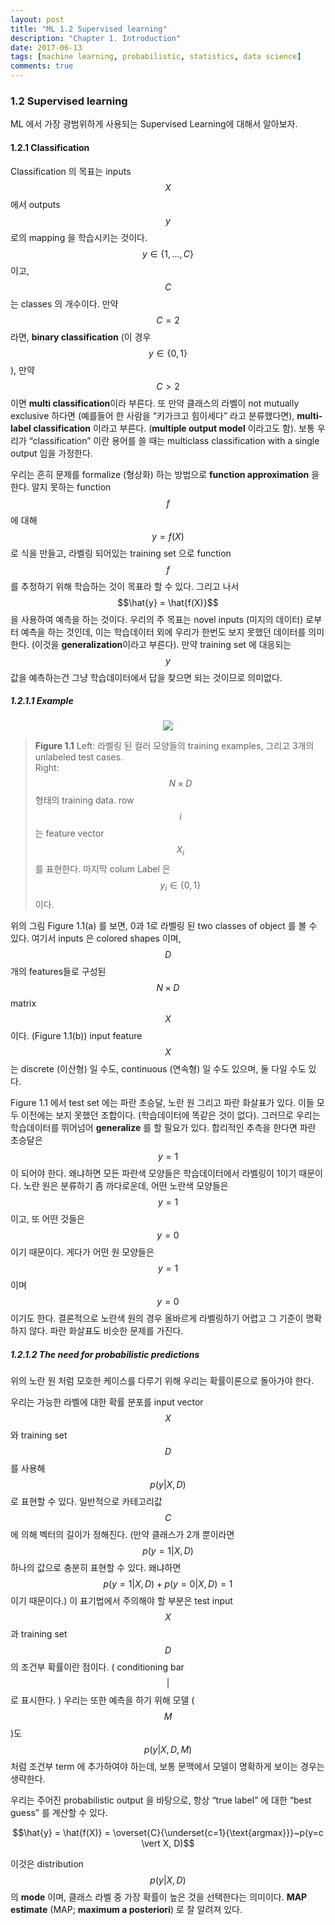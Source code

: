 ```yaml
---
layout: post
title: "ML 1.2 Supervised learning"
description: "Chapter 1. Introduction"
date: 2017-06-13
tags: [machine learning, probabilistic, statistics, data science]
comments: true
---
```


### 1.2 Supervised learning

ML 에서 가장 광범위하게 사용되는 Supervised Learning에 대해서 알아보자.

#### 1.2.1 Classification

Classification 의 목표는 inputs $$X$$ 에서 outputs $$y$$ 로의 mapping 을 학습시키는 것이다. $$y \in \{ 1, \dots , C\}$$ 이고, $$C$$ 는 classes 의 개수이다. 만약 $$C = 2$$ 라면, **binary classification** (이 경우 $$y \in \{ 0, 1 \}$$ ), 만약 $$C > 2$$ 이면 **multi classification**이라 부른다. 또 만약 클래스의 라벨이 not mutually exclusive 하다면 (예를들어 한 사람을 “키가크고 힘이세다” 라고 분류했다면), **multi-label classification** 이라고 부른다. (**multiple output model** 이라고도 함). 보통 우리가 “classification” 이란 용어를 쓸 때는 multiclass classification with a single output 임을 가정한다.

우리는 흔히 문제를 formalize (형상화) 하는 방법으로 **function approximation** 을 한다. 알지 못하는 function $$f$$ 에 대해 $$y = f(X)$$ 로 식을 만들고, 라벨링 되어있는 training set 으로 function $$f$$ 를 추정하기 위해 학습하는 것이 목표라 할 수 있다. 그리고 나서 $$\hat{y} = \hat{f(X)}$$ 을 사용하여 예측을 하는 것이다. 우리의 주 목표는 novel inputs (미지의 데이터) 로부터 예측을 하는 것인데, 이는 학습데이터 외에 우리가 한번도 보지 못했던 데이터를 의미한다. (이것을 **generalization**이라고 부른다). 만약 training set 에 대응되는 $$y$$ 값을 예측하는건 그냥 학습데이터에서 답을 찾으면 되는 것이므로 의미없다.

##### 1.2.1.1 Example

<center><img src="{{ baseurl }}/images/2017-03-08-ml-1-2-supervised-learning-1.png"></center>

> **Figure 1.1** Left: 라벨링 된 컬러 모양들의 training examples, 그리고 3개의 unlabeled test cases.  
> Right: $$N \times D$$ 형태의 training data. row $$i$$ 는 feature vector $$X_i$$ 를 표현한다. 마지막 colum Label 은 $$y_i \in \{0, 1\}$$ 이다.

위의 그림 Figure 1.1(a) 를 보면, 0과 1로 라벨링 된 two classes of object 를 볼 수 있다. 여기서 inputs 은 colored shapes 이며, $$D$$ 개의 features들로 구성된 $$N \times D$$ matrix $$X$$ 이다. (Figure 1.1(b)) input feature $$X$$ 는 discrete (이산형) 일 수도, continuous (연속형) 일 수도 있으며, 둘 다일 수도 있다.

Figure 1.1 에서 test set 에는 파란 초승달, 노란 원 그리고 파란 화살표가 있다. 이들 모두 이전에는 보지 못했던 조합이다. (학습데이터에 똑같은 것이 없다). 그러므로 우리는 학습데이터를 뛰어넘어 **generalize** 를 할 필요가 있다. 합리적인 추측을 한다면 파란 초승달은 $$y=1$$ 이 되어야 한다. 왜냐하면 모든 파란색 모양들은 학습데이터에서 라벨링이 1이기 때문이다. 노란 원은 분류하기 좀 까다로운데, 어떤 노란색 모양들은 $$y=1$$ 이고, 또 어떤 것들은 $$y=0$$ 이기 때문이다. 게다가 어떤 원 모양들은 $$y=1$$ 이며 $$y=0$$ 이기도 한다. 결론적으로 노란색 원의 경우 올바르게 라벨링하기 어렵고 그 기준이 명확하지 않다. 파란 화살표도 비슷한 문제를 가진다.

##### 1.2.1.2 The need for probabilistic predictions

위의 노란 원 처럼 모호한 케이스를 다루기 위해 우리는 확률이론으로 돌아가야 한다.

우리는 가능한 라벨에 대한 확률 분포를 input vector $$X$$ 와 training set $$D$$ 를 사용해 $$p(y \vert X, D)$$ 로 표현할 수 있다. 일반적으로 카테고리값 $$C$$ 에 의해 벡터의 길이가 정해진다. (만약 클래스가 2개 뿐이라면 $$p(y=1 \vert X, D)$$ 하나의 값으로 충분히 표현할 수 있다. 왜냐하면 $$p(y=1 \vert X, D) + p(y=0 \vert X, D) = 1$$ 이기 때문이다.) 이 표기법에서 주의해야 할 부분은 test input $$X$$ 과 training set $$D$$ 의 조건부 확률이란 점이다. ( conditioning bar $$\vert$$ 로 표시한다. ) 우리는 또한 예측을 하기 위해 모델 ( $$M$$ )도 $$p(y \vert X, D, M)$$ 처럼 조건부 term 에 추가하여야 하는데, 보통 문맥에서 모델이 명확하게 보이는 경우는 생략한다.

우리는 주어진 probabilistic output 을 바탕으로, 항상 “true label” 에 대한 “best guess” 를 계산할 수 있다.

<center>$$\hat{y} = \hat{f(X)} = \overset{C}{\underset{c=1}{\text{argmax}}}~p(y=c \vert X, D)$$</center>

이것은 distribution $$p(y \vert X, D)$$ 의 **mode** 이며, 클래스 라벨 중 가장 확률이 높은 것을 선택한다는 의미이다. **MAP estimate** (MAP; **maximum a posteriori**) 로 잘 알려져 있다.

